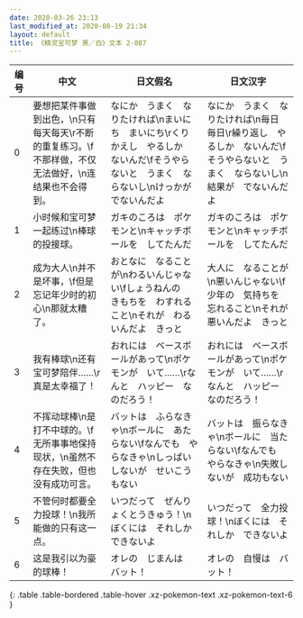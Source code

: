 ```yaml
---
date: 2020-03-26 23:13
last_modified_at: 2020-08-19 21:34
layout: default
title: 《精灵宝可梦 黑／白》文本 2-087
---
```

| 编号 | 中文 | 日文假名 | 日文汉字 |
| ---- | ---- | ---- | --- |
| 0 | 要想把某件事做到出色，\n只有每天每天\r不断的重复练习。\f不那样做，不仅无法做好，\n连结果也不会得到。 | なにか　うまく　なりたければ\nまいにち　まいにち\rくりかえし　やるしか　ないんだ\fそうやらないと　うまく　ならないし\nけっかが　でないんだよ | なにか　うまく　なりたければ\n毎日　毎日\r繰り返し　やるしか　ないんだ\fそうやらないと　うまく　ならないし\n結果が　でないんだよ |
| 1 | 小时候和宝可梦一起练过\n棒球的投接球。 | ガキのころは　ポケモンと\nキャッチボールを　してたんだ | ガキのころは　ポケモンと\nキャッチボールを　してたんだ |
| 2 | 成为大人\n并不是坏事，\f但是忘记年少时的初心\n那就太糟了。 | おとなに　なることが\nわるいんじゃない\fしょうねんの　きもちを　わすれること\nそれが　わるいんだよ　きっと | 大人に　なることが\n悪いんじゃない\f少年の　気持ちを　忘れること\nそれが　悪いんだよ　きっと |
| 3 | 我有棒球\n还有宝可梦陪伴……\r真是太幸福了！ | おれには　ベースボールがあって\nポケモンが　いて……\rなんと　ハッピー　なのだろう！ | おれには　ベースボールがあって\nポケモンが　いて……\rなんと　ハッピー　なのだろう！ |
| 4 | 不挥动球棒\n是打不中球的。\f无所事事地保持现状，\n虽然不存在失败，但也没有成功可言。 | バットは　ふらなきゃ\nボールに　あたらない\fなんでも　やらなきゃ\nしっぱいしないが　せいこうもない | バットは　振らなきゃ\nボールに　当たらない\fなんでも　やらなきゃ\n失敗しないが　成功もない |
| 5 | 不管何时都要全力投球！\n我所能做的只有这一点。 | いつだって　ぜんりょくとうきゅう！\nぼくには　それしか　できないよ | いつだって　全力投球！\nぼくには　それしか　できないよ |
| 6 | 这是我引以为豪的球棒！ | オレの　じまんは　バット！ | オレの　自慢は　バット！ |
{: .table .table-bordered .table-hover .xz-pokemon-text .xz-pokemon-text-6 }